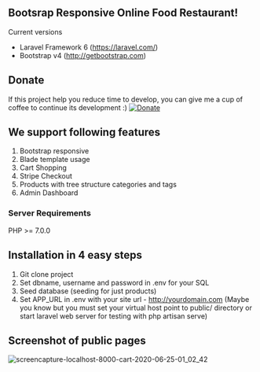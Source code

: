 ## Bootsrap Responsive Online Food Restaurant!

Current versions
* Laravel Framework 6 (https://laravel.com/)
* Bootstrap v4 (http://getbootstrap.com)

## Donate
If this project help you reduce time to develop, you can give me a cup of coffee to continue its development :)
[![Donate](https://www.paypalobjects.com/en_US/i/btn/btn_donateCC_LG.gif)](https://www.paypal.com/cgi-bin/webscr?cmd=_s-xclick&hosted_button_id=YX2JXRBLWRXPA)

## We support following features
1. Bootstrap responsive
2. Blade template usage
3. Cart Shopping
4. Stripe Checkout
5. Products with tree structure categories and tags
6. Admin Dashboard

### Server Requirements
PHP >= 7.0.0

## Installation in 4 easy steps
1. Git clone project
2. Set dbname, username and password in .env for your SQL
3. Seed database (seeding for just products)
4. Set APP_URL in .env with your site url - http://yourdomain.com
(Maybe you know but you must set your virtual host point to public/ directory or start laravel web server for testing with php artisan serve)



## Screenshot of public pages

![screencapture-localhost-8000-cart-2020-06-25-01_02_42](https://user-images.githubusercontent.com/49524713/87246708-eeb7d000-c446-11ea-81a0-a56bec37a8cc.png)


